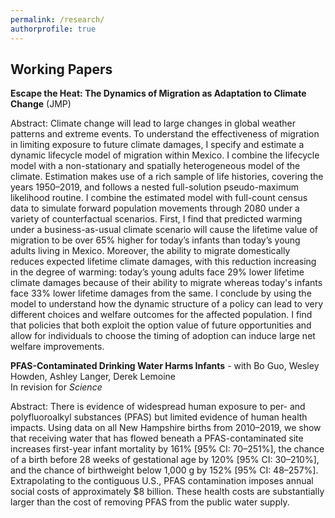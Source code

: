 ```yaml
---
permalink: /research/
authorprofile: true
---
```



<h2>Working Papers</h2>
<b>Escape the Heat: The Dynamics of Migration as Adaptation to Climate Change</b> (JMP)
<br style="line-height: 5px" />
  <p>Abstract: Climate change will lead to large changes in global weather patterns and extreme events. To understand the effectiveness of migration in limiting exposure to future climate damages, I specify and estimate a dynamic lifecycle model of migration within Mexico. I combine the lifecycle model with a non-stationary and spatially heterogeneous model of the climate. Estimation makes use of a rich sample of life histories, covering the years 1950–2019, and follows a nested full-solution pseudo-maximum likelihood routine. I combine the estimated model with full-count census data to simulate forward population movements through 2080 under a variety of counterfactual scenarios. First, I find that predicted warming under a business-as-usual climate scenario will cause the lifetime value of migration to be over 65% higher for today’s infants than today’s young adults living in Mexico. Moreover, the ability to migrate domestically reduces expected lifetime climate damages, with this reduction increasing in the degree of warming: today’s young adults face 29% lower lifetime climate damages because of their ability to migrate whereas today's infants face 33% lower lifetime damages from the same. I conclude by using the model to understand how the dynamic structure of a policy can lead to very different choices and welfare outcomes for the affected population. I find that policies that both exploit the option value of future opportunities and allow for individuals to choose the timing of adoption can induce large net welfare improvements.</p>
<b>PFAS-Contaminated Drinking Water Harms Infants</b> - with Bo Guo, Wesley Howden, Ashley Langer, Derek Lemoine
<br style="line-height: 5px" /> In revision for <i>Science </i>
  <p>Abstract: There is evidence of widespread human exposure to per- and polyfluoroalkyl substances (PFAS) but limited evidence of human health impacts. Using data on all New Hampshire births from 2010–2019, we show that receiving water that has flowed beneath a PFAS-contaminated site increases first-year infant mortality by 161% [95% CI: 70–251%], the chance of a birth before 28 weeks of gestational age by 120% [95% CI: 30–210%], and the chance of birthweight below 1,000 g by 152% [95% CI: 48–257%]. Extrapolating to the contiguous U.S., PFAS contamination imposes annual social costs of approximately $8 billion. These health costs are substantially larger than the cost of removing PFAS from the public water supply.</p>

